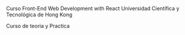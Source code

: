 Curso Front-End Web Development with React
Universidad Científica y Tecnológica de Hong Kong

Curso de teoria y Practica
